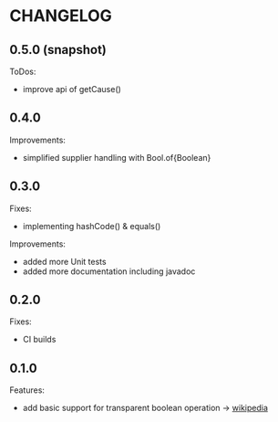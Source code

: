 # CHANGELOG

## 0.5.0 (snapshot)

ToDos:
 - improve api of getCause()
 
 ## 0.4.0

Improvements:
 -  simplified supplier handling with Bool.of{Boolean}
 
## 0.3.0

Fixes:
 - implementing hashCode() & equals()

Improvements:
 - added more Unit tests
 - added more documentation including javadoc

## 0.2.0

Fixes:
 - CI builds

## 0.1.0

Features:
  - add basic support for transparent boolean operation -> [wikipedia](https://en.wikipedia.org/wiki/Boolean_algebra)
